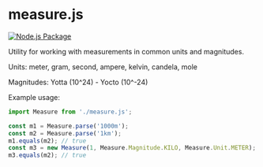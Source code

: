 # measure.js
[![Node.js Package](https://github.com/pablo-mayrgundter/measure.js/actions/workflows/npm-publish.yml/badge.svg)](https://github.com/pablo-mayrgundter/measure.js/actions/workflows/npm-publish.yml)

Utility for working with measurements in common units and magnitudes.

Units: meter, gram, second, ampere, kelvin, candela, mole

Magnitudes: Yotta (10^24) - Yocto (10^-24)

Example usage:
```javascript
import Measure from './measure.js';

const m1 = Measure.parse('1000m');
const m2 = Measure.parse('1km');
m1.equals(m2); // true
const m3 = new Measure(1, Measure.Magnitude.KILO, Measure.Unit.METER);
m3.equals(m2); // true
```
